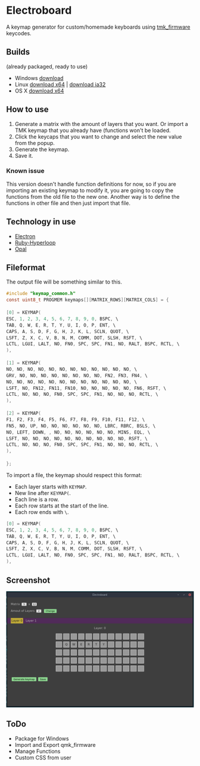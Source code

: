 # Electroboard

A keymap generator for custom/homemade keyboards using [tmk_firmware](https://github.com/tmk/tmk_keyboard) keycodes.

## Builds
(already packaged, ready to use)

* Windows [download](https://drive.google.com/open?id=0B5iM8TQ7sHptUGdmMEFSdFRha1U)
* Linux [download x64](https://drive.google.com/open?id=0B5iM8TQ7sHptZHQtYUUwdnJSQjQ) | [download ia32](https://drive.google.com/open?id=0B5iM8TQ7sHptVVF3MjZSWmdBMFE)
* OS X [download x64](https://drive.google.com/open?id=0B5iM8TQ7sHptUWpHVjB6Y1ppa28) 

## How to use

1. Generate a matrix with the amount of layers that you want. Or import a TMK keymap that you already have (functions won't be loaded.
2. Click the keycaps that you want to change and select the new value from the popup.
3. Generate the keymap.
4. Save it.

### Known issue

This version doesn't handle function definitions for now, so if you are importing an existing keymap to modify it, you are going to copy the functions from the old file to the new one. Another way is to define the functions in other file and then just import that file.

## Technology in use

* [Electron](https://github.com/electron/electron)
* [Ruby-Hyperloop](https://github.com/ruby-hyperloop/hyper-react)
* [Opal](https://github.com/opal/opal)

## Fileformat

The output file will be something similar to this.

```c
#include "keymap_common.h"
const uint8_t PROGMEM keymaps[][MATRIX_ROWS][MATRIX_COLS] = {

[0] = KEYMAP(
ESC, 1, 2, 3, 4, 5, 6, 7, 8, 9, 0, BSPC, \
TAB, Q, W, E, R, T, Y, U, I, O, P, ENT, \
CAPS, A, S, D, F, G, H, J, K, L, SCLN, QUOT, \
LSFT, Z, X, C, V, B, N, M, COMM, DOT, SLSH, RSFT, \
LCTL, LGUI, LALT, NO, FN0, SPC, SPC, FN1, NO, RALT, BSPC, RCTL, \
),

[1] = KEYMAP(
NO, NO, NO, NO, NO, NO, NO, NO, NO, NO, NO, NO, \
GRV, NO, NO, NO, NO, NO, NO, NO, NO, FN2, FN3, FN4, \
NO, NO, NO, NO, NO, NO, NO, NO, NO, NO, NO, NO, \
LSFT, NO, FN12, FN11, FN10, NO, NO, NO, NO, NO, FN6, RSFT, \
LCTL, NO, NO, NO, FN0, SPC, SPC, FN1, NO, NO, NO, RCTL, \
),

[2] = KEYMAP(
F1, F2, F3, F4, F5, F6, F7, F8, F9, F10, F11, F12, \
FN5, NO, UP, NO, NO, NO, NO, NO, NO, LBRC, RBRC, BSLS, \
NO, LEFT, DOWN, , NO, NO, NO, NO, NO, NO, MINS, EQL, \
LSFT, NO, NO, NO, NO, NO, NO, NO, NO, NO, NO, RSFT, \
LCTL, NO, NO, NO, FN0, SPC, SPC, FN1, NO, NO, NO, RCTL, \
),

};
```

To import a file, the keymap should respect this format:

 - Each layer starts with `KEYMAP`.
 - New line after `KEYMAP(`.
 - Each line is a row.
 - Each row starts at the start of the line.
 - Each row ends with `\`.

```c
[0] = KEYMAP(
ESC, 1, 2, 3, 4, 5, 6, 7, 8, 9, 0, BSPC, \
TAB, Q, W, E, R, T, Y, U, I, O, P, ENT, \
CAPS, A, S, D, F, G, H, J, K, L, SCLN, QUOT, \
LSFT, Z, X, C, V, B, N, M, COMM, DOT, SLSH, RSFT, \
LCTL, LGUI, LALT, NO, FN0, SPC, SPC, FN1, NO, RALT, BSPC, RCTL, \
),
```

## Screenshot
![in action](/images/screenshot.png)

## ToDo

* Package for Windows
* Import and Export qmk_firmware
* Manage Functions
* Custom CSS from user
